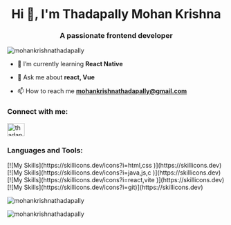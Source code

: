 <h1 align="center">Hi 👋, I'm Thadapally Mohan Krishna</h1>
<h3 align="center">A passionate frontend developer</h3>

<p align="left"> <img src="https://komarev.com/ghpvc/?username=mohankrishnathadapally&label=Profile%20views&color=0e75b6&style=flat" alt="mohankrishnathadapally" /> </p>

- 🌱 I’m currently learning **React Native**

- 💬 Ask me about **react, Vue**

- 📫 How to reach me **mohankrishnathadapally@gmail.com**

<h3 align="left">Connect with me:</h3>
<p align="left">
<a href="https://linkedin.com/in/thadapallymohankrishna" target="blank"><img align="center" src="https://raw.githubusercontent.com/rahuldkjain/github-profile-readme-generator/master/src/images/icons/Social/linked-in-alt.svg" alt="thadapallymohankrishna" height="30" width="40" /></a>
</p>
<h3 align="left">Languages and Tools:</h3>
[![My Skills](https://skillicons.dev/icons?i=html,css )](https://skillicons.dev)
[![My Skills](https://skillicons.dev/icons?i=java,js,c )](https://skillicons.dev)
[![My Skills](https://skillicons.dev/icons?i=react,vite )](https://skillicons.dev)
[![My Skills](https://skillicons.dev/icons?i=git)](https://skillicons.dev)

<p><img align="center" src="https://github-readme-stats.vercel.app/api/top-langs?username=mohankrishnathadapally&show_icons=true&locale=en&layout=compact" alt="mohankrishnathadapally" /></p>

<p><img align="center" src="https://github-readme-streak-stats.herokuapp.com/?user=mohankrishnathadapally&" alt="mohankrishnathadapally" /></p>
